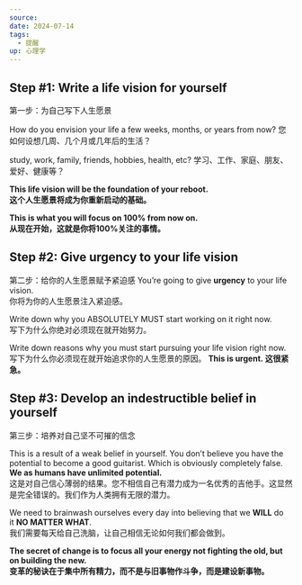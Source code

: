 ```yaml
---
source: 
date: 2024-07-14
tags:
  - 提醒
up: 心理学
---
```

## **Step #1**: Write a life vision for yourself 
第一步：为自己写下人生愿景

How do you envision your life a few weeks, months, or years from now?
您如何设想几周、几个月或几年后的生活？

study, work, family, friends, hobbies, health, etc?
学习、工作、家庭、朋友、爱好、健康等？

**This life vision will be the foundation of your reboot.  
这个人生愿景将成为你重新启动的基础。**

**This is what you will focus on 100% from now on.  
从现在开始，这就是你将100%关注的事情。**


## **Step #2**: Give urgency to your life vision  
第二步：给你的人生愿景赋予紧迫感
You’re going to give **urgency** to your life vision.  
你将为你的人生愿景注入紧迫感。

Write down why you ABSOLUTELY MUST start working on it right now.  
写下为什么你绝对必须现在就开始努力。

Write down reasons why you must start pursuing your life vision right now.  
写下为什么你必须现在就开始追求你的人生愿景的原因。
**This is urgent. 这很紧急。**


## **Step #3**: Develop an indestructible belief in yourself  
第三步：培养对自己坚不可摧的信念

This is a result of a weak belief in yourself. You don’t believe you have the potential to become a good guitarist. Which is obviously completely false. **We as humans have unlimited potential.**  
这是对自己信心薄弱的结果。您不相信自己有潜力成为一名优秀的吉他手。这显然是完全错误的。我们作为人类拥有无限的潜力。

We need to brainwash ourselves every day into believing that we **WILL** do it **NO MATTER WHAT**.  
我们需要每天给自己洗脑，让自己相信无论如何我们都会做到。


**The secret of change is to focus all your energy not fighting the old, but on building the new.  
变革的秘诀在于集中所有精力，而不是与旧事物作斗争，而是建设新事物。**